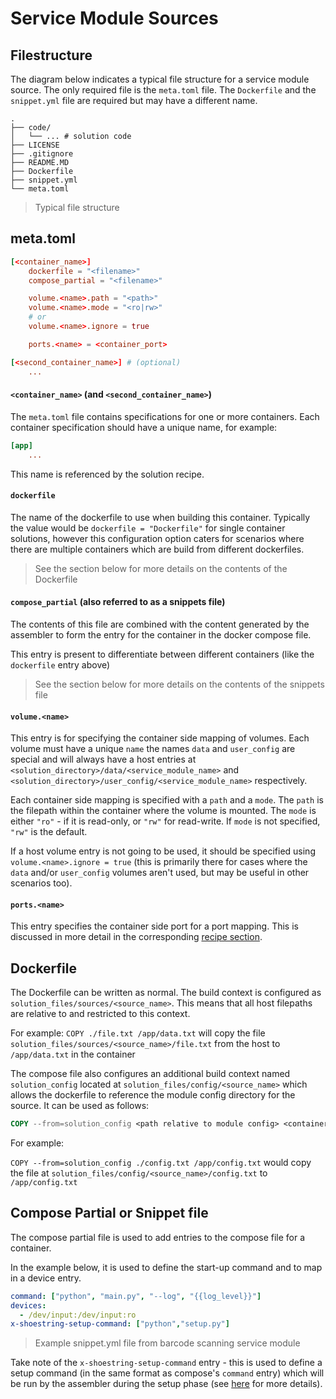 # Service Module Sources
## Filestructure
The diagram below indicates a typical file structure for a service module source. The only required file is the `meta.toml` file. The `Dockerfile` and the `snippet.yml` file are required but may have a different name.

```
.
├── code/
│   └── ... # solution code
├── LICENSE
├── .gitignore
├── README.MD 
├── Dockerfile 
├── snippet.yml
└── meta.toml
```
>Typical file structure

## meta.toml

```toml
[<container_name>]
    dockerfile = "<filename>"
    compose_partial = "<filename>"

    volume.<name>.path = "<path>"
    volume.<name>.mode = "<ro|rw>"
    # or
    volume.<name>.ignore = true

    ports.<name> = <container_port>

[<second_container_name>] # (optional)
    ...
```
#### `<container_name>` (and `<second_container_name>`)
The `meta.toml` file contains specifications for one or more containers. Each container specification should have a unique name, for example: 
```toml
[app]
    ...
```

This name is referenced by the solution recipe.

#### `dockerfile`
The name of the dockerfile to use when building this container. Typically the value would be `dockerfile = "Dockerfile"` for single container solutions, however this configuration option caters for scenarios where there are multiple containers which are build from different dockerfiles.

> See the section below for more details on the contents of the Dockerfile 

#### `compose_partial` (also referred to as a snippets file)
The contents of this file are combined with the content generated by the assembler to form the entry for the container in the docker compose file.

This entry is present to differentiate between different containers (like the `dockerfile` entry above)

> See the section below for more details on the contents of the snippets file

#### `volume.<name>`
This entry is for specifying the container side mapping of volumes. Each volume must have a unique `name` the names `data` and `user_config` are special and will always have a host entries at `<solution_directory>/data/<service_module_name>` and `<solution_directory>/user_config/<service_module_name>` respectively.

Each container side mapping is specified with a `path` and a `mode`. The `path` is the filepath within the container where the volume is mounted. The `mode` is either `"ro"` - if it is read-only, or `"rw"` for read-write. If `mode` is not specified, `"rw"` is the default.

If a host volume entry is not going to be used, it should be specified using `volume.<name>.ignore = true`
(this is primarily there for cases where the `data` and/or `user_config` volumes aren't used, but may be useful in other scenarios too).

#### `ports.<name>`

This entry specifies the container side port for a port mapping. This is discussed in more detail in the corresponding [recipe section](./recipe.md#Service-Modules).

## Dockerfile
The Dockerfile can be written as normal. The build context is configured as `solution_files/sources/<source_name>`. This means that all host filepaths are relative to and restricted to this context. 

For example:
`COPY ./file.txt /app/data.txt` will copy the file `solution_files/sources/<source_name>/file.txt` from the host to `/app/data.txt` in the container

The compose file also configures an additional build context named `solution_config` located at 
`solution_files/config/<source_name>` which allows the dockerfile to reference the module config directory for the source.
It can be used as follows: 

```dockerfile
COPY --from=solution_config <path relative to module config> <container path>
```

For example:

`COPY --from=solution_config ./config.txt /app/config.txt` 
would copy the file at `solution_files/config/<source_name>/config.txt` to `/app/config.txt`

## Compose Partial or Snippet file

The compose partial file is used to add entries to the compose file for a container.

In the example below, it is used to define the start-up command and to map in a device entry.

```yaml
command: ["python", "main.py", "--log", "{{log_level}}"]
devices:
  - /dev/input:/dev/input:ro
x-shoestring-setup-command: ["python","setup.py"]
```
> Example snippet.yml file from barcode scanning service module

Take note of the `x-shoestring-setup-command` entry - this is used to define a setup command (in the same format as compose's `command` entry) which will be run by the assembler during the setup phase (see [here](./sources.md) for more details).



